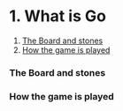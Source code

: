 # 1. What is Go

1. [The Board and stones](1-what-is-go.md#the-board-and-stones)
2. [How the game is played](1-what-is-go.md#how-the-game-is-played)

### The Board and stones

### How the game is played


